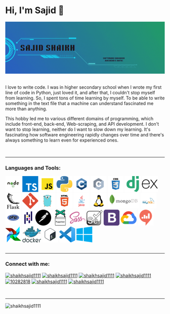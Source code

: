 <!--<img src="https://raw.githubusercontent.com/shaikhsajid1111/shaikhsajid1111/master/upper_wave.svg">-->
<h1>Hi, I'm Sajid 👋</h1>
<p align="center">
<img  alt="Bootstrap Framework" src="name_fig.gif">
  <div>
  <p>
    <br>I love to write code. I was in higher secondary school when I wrote my first line of code in Python, just loved it, and after that, I couldn't stop myself from learning. So, I spent tons of time learning by myself. To be able to write something in the text file that a machine can understand fascinated me more than anything.
</p>
  <p>
This hobby led me to various different domains of programming, which include front-end, back-end, Web-scraping, and API development. I don't want to stop learning, neither do I want to slow down my learning. It's fascinating how software engineering rapidly changes over time and there's always something to learn even for experienced ones.
    </p><br/>
  </div>
<div>
<hr>
<h3>Languages and Tools: </h3>
<div>
<img  height="50" alt="Node.js JS environment" src="node.svg">
<img  height="50" alt="Typescript Programming Language" src="typescript.svg">
<img  height="50" alt="Javascript programming language" src="javascript.svg">
<img  height="50" alt="Python Programming Language" src="python.svg">
<img  height="50" alt="C++ Language" src="cpp.svg">
<img  height="50" alt="C language" src="c.svg">
<img  height="50" alt="Cascading Style Sheet" src="css.svg">
<img  height="50" alt="Django Framework" src="django.svg">
<img  height="50" alt="Express Framework" src="express.svg">
<img  height="50" alt="Flask Framework" src="flask.svg">
<img  height="50" alt="Git Version Control System" src="git.svg">
<img  height="50" alt="Golang Programming Language" src="golang.svg">
<img  height="50" alt="Hyper Text Markup Language" src="html.svg">
<img  height="50" alt="Java PRogramming Language" src="java.svg">
<img  height="50" alt="Linux Systems" src="linux.svg">
<img  height="50" alt="mongoDB Database" src="mongodb.svg">
<img  height="50" alt="MySQL Database" src="mysql.svg">
<img  height="50" alt="PHP Programming Language" src="php.svg">
<img  height="50" alt="Pandas" src="pandas.svg">
<img  height="50" alt="API testing tool" src="postman.svg">
<img  height="50" alt="Automation Framework" src="puppeteer.svg">
<img  height="50" alt="CSS pre-processor" src="sass.svg">
<img  height="50" alt="Automation Framework" src="selenium.svg">
<img  height="50" alt="Bootstrap Framework" src="bootstrap.svg">
<img  height="50" alt="Google Cloud" src="google_cloud-icon.svg">
<img  height="50" alt="Redash" src="redash.svg">
<img  height="50" alt="Apache Airflow" src="airflow.svg">
<img  height="50" alt="Docker" src="docker.svg">
<img  height="50" alt="Bash Scripting" src="bash.svg">
<img  height="50" alt="Code Editor" src="vscode.svg">
<img  height="50" alt="windows OS" src="windows.svg">
</div>
</div>
<br>
<hr>
<h3 align="left">Connect with me:</h3>
<p align="left">
<a href="https://codepen.io/shaikhsajid1111" target="blank"><img align="center" src="https://raw.githubusercontent.com/rahuldkjain/github-profile-readme-generator/master/src/images/icons/Social/codepen.svg" alt="shaikhsajid1111" height="30" width="40" /></a>
<a href="https://dev.to/shaikhsajid1111" target="blank"><img align="center" src="https://raw.githubusercontent.com/rahuldkjain/github-profile-readme-generator/master/src/images/icons/Social/devto.svg" alt="shaikhsajid1111" height="30" width="40" /></a>
<a href="https://twitter.com/shaikhsajid1111" target="blank"><img align="center" src="https://raw.githubusercontent.com/rahuldkjain/github-profile-readme-generator/master/src/images/icons/Social/twitter.svg" alt="shaikhsajid1111" height="30" width="40" /></a>
<a href="https://linkedin.com/in/shaikhsajid1111" target="blank"><img align="center" src="https://raw.githubusercontent.com/rahuldkjain/github-profile-readme-generator/master/src/images/icons/Social/linked-in-alt.svg" alt="shaikhsajid1111" height="30" width="40" /></a>
<a href="https://stackoverflow.com/users/10282818" target="blank"><img align="center" src="https://raw.githubusercontent.com/rahuldkjain/github-profile-readme-generator/master/src/images/icons/Social/stack-overflow.svg" alt="10282818" height="30" width="40" /></a>
<a href="https://fb.com/shaikhsajid1111" target="blank"><img align="center" src="https://raw.githubusercontent.com/rahuldkjain/github-profile-readme-generator/master/src/images/icons/Social/facebook.svg" alt="shaikhsajid1111" height="30" width="40" /></a>
<a href="https://instagram.com/shaikhsajid1111" target="blank"><img align="center" src="https://raw.githubusercontent.com/rahuldkjain/github-profile-readme-generator/master/src/images/icons/Social/instagram.svg" alt="shaikhsajid1111" height="30" width="40" /></a>
</p>
<br>
<hr>
<img src="https://github-readme-stats.vercel.app/api?username=shaikhsajid1111&theme=dark&hide_border=false&include_all_commits=true&count_private=true" alt="shaikhsajid1111" />


<!--<img src="https://raw.githubusercontent.com/shaikhsajid1111/shaikhsajid1111/master/lower_wave.svg"/>-->
